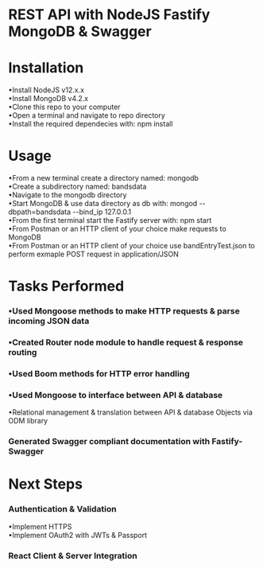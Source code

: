 # REST API with NodeJS Fastify MongoDB & Swagger

# Installation   
•Install NodeJS v12.x.x  
•Install MongoDB v4.2.x  
•Clone this repo to your computer    
•Open a terminal and navigate to repo directory    
•Install the required dependecies with: npm install  

# Usage   
•From a new terminal create a directory named: mongodb  
•Create a subdirectory named: bandsdata  
•Navigate to the mongodb directory    
•Start MongoDB & use data directory as db with: mongod --dbpath=bandsdata --bind_ip 127.0.0.1      
•From the first terminal start the Fastify server with: npm start    
•From Postman or an HTTP client of your choice make requests to MongoDB  
•From Postman or an HTTP client of your choice use bandEntryTest.json to perform exmaple POST request in application/JSON 


# Tasks Performed  
### •Used Mongoose methods to make HTTP requests & parse incoming JSON data  
### •Created Router node module to handle request & response routing
### •Used Boom methods for HTTP error handling 
### •Used Mongoose to interface between API & database
•Relational management & translation between API & database Objects via ODM library  
### Generated Swagger compliant documentation with Fastify-Swagger 

# Next Steps  
### Authentication & Validation   
•Implement HTTPS  
•Implement OAuth2 with JWTs & Passport  
### React Client & Server Integration
